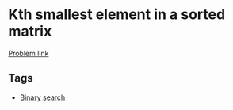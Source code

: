 # Kth smallest element in a sorted matrix

[Problem link](https://leetcode.com/problems/kth-smallest-element-in-a-sorted-matrix)

## Tags

* [Binary search](/README.md#Binary_search)
